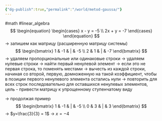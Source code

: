 ```yaml
---
{"dg-publish":true,"permalink":"/world/metod-gaussa/"}
---
```


#math #linear_algebra 
$$
\begin{equation}
\begin{cases}
x - y = -5  \\
2x + y = -7
\end{cases}
\end{equation}
$$
-> запишем как матрицу (расширенную матрицу системы)
$$
\begin{bmatrix}
1 & -1 & | & -5  \\
2 &  1 & | & -7
\end{bmatrix}
$$
-> удаляем пропорциональные или одинаковые строки
-> удаляем нулевые строки
-> найти первый ненулевой элемент
-> если это не первая строка, то поменять местами
-> вычесть из каждой строки, начиная со второй, первую, домноженную на такой коэффициент, чтобы в позиции первого ненулевого элемента остались нули
-> повторить для всех строк последовательно для оставшихся ненулевых элементов, цель - привести матрицу к упрощенному ступенчатому виду

-> продолжая пример
$$
\begin{bmatrix}
1 & -1 & | & -5  \\
0 &  3 & | & 3
\end{bmatrix}
$$
-> $y=\frac{3}{3} = 1$
-> $x=-4$


